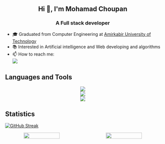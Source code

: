 
<h2 align="center">Hi 👋, I'm Mohamad Choupan</h2>
<h3 align="center">A Full stack developer</h3> 

- 🎓 Graduated from Computer Engineering at [Amirkabir University of Technology](https://aut.ac.ir)
- 📚 Interested in Artificial intelligence and Web developing and algorithms
- 📫 How to reach me: <br>[![](https://img.shields.io/badge/-mohamadchoupan80@gmail.com-black?style=flat-circle&logo=gmail)](mailto:mohamadchoupan80@gmail.com)




## Languages and Tools

<p align="center" >
  <a href="https://skillicons.dev">
    <img src="https://skillicons.dev/icons?i=c,java,python,go,js,ts,react,next,django" /><br>
    <img src="https://skillicons.dev/icons?i=postgres,mysql,sqlite,docker,kubernetes,linux" /><br>
    <img src="https://skillicons.dev/icons?i=tensorflow,pytorch,arduino,git,latex" />
  </a>
</p>

## Statistics
<p align="center">

[![GitHub Streak](https://streak-stats.demolab.com?user=mohamadch91&theme=dark&hide_border=true)](https://git.io/streak-stats)
</p>
<p style="
    display: flex;
    justify-content: center;
    align-items: center;
    flex-direction: col;
    gap: 30px;
" align="center" >



  <img height="50%" width="49.5%" src="https://github-readme-stats-git-masterrstaa-rickstaa.vercel.app/api?username=mohamadch91&show_icons=true&include_all_commits=false&theme=github_dark&count_private=true" >

  <img height="50%" width="49.5%" src="https://github-readme-stats-git-masterrstaa-rickstaa.vercel.app/api/top-langs?username=mohamadch91&layout=compact&theme=github_dark&langs_count=6&hide=c" />
</p>

